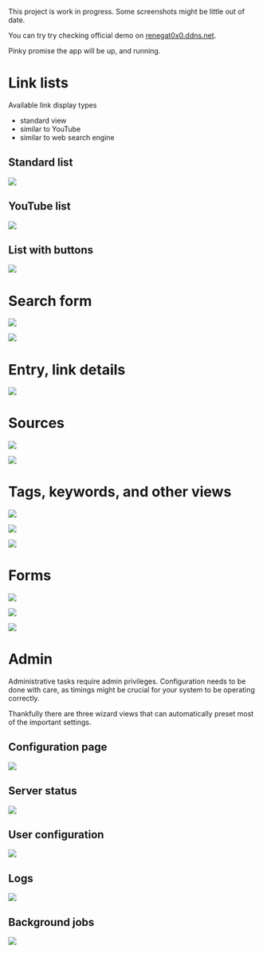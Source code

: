 
This project is work in progress.
Some screenshots might be little out of date.

You can try try checking official demo on [renegat0x0.ddns.net](https://renegat0x0.ddns.net/apps/places/entries-recent/).

Pinky promise the app will be up, and running.

# Link lists

Available link display types
 - standard view
 - similar to YouTube
 - similar to web search engine

## Standard list

![](https://raw.githubusercontent.com/rumca-js/Django-link-archive/main/screenshots/entries_list_standard.PNG)

## YouTube list

![](https://raw.githubusercontent.com/rumca-js/Django-link-archive/main/screenshots/entries_list_youtube.PNG)

## List with buttons

![](https://raw.githubusercontent.com/rumca-js/Django-link-archive/main/screenshots/entries_list_buttons.PNG)

# Search form

![](https://raw.githubusercontent.com/rumca-js/Django-link-archive/main/screenshots/search_form_omni.PNG)

![](https://raw.githubusercontent.com/rumca-js/Django-link-archive/main/screenshots/search_form_whats_new.PNG)

# Entry, link details

![](https://raw.githubusercontent.com/rumca-js/Django-link-archive/main/screenshots/entry_details.PNG)

# Sources

![](https://raw.githubusercontent.com/rumca-js/Django-link-archive/main/screenshots/source_list.PNG)

![](https://raw.githubusercontent.com/rumca-js/Django-link-archive/main/screenshots/source_details.PNG)

# Tags, keywords, and other views

![](https://raw.githubusercontent.com/rumca-js/Django-link-archive/main/screenshots/tags_view.PNG)

![](https://raw.githubusercontent.com/rumca-js/Django-link-archive/main/screenshots/keywords_view.PNG)

![](https://raw.githubusercontent.com/rumca-js/Django-link-archive/main/screenshots/page_properties.PNG)

# Forms

![](https://raw.githubusercontent.com/rumca-js/Django-link-archive/main/screenshots/entry_new_simple.PNG)

![](https://raw.githubusercontent.com/rumca-js/Django-link-archive/main/screenshots/entry_new.PNG)

![](https://raw.githubusercontent.com/rumca-js/Django-link-archive/main/screenshots/source_new.PNG)

# Admin

Administrative tasks require admin privileges. Configuration needs to be done with care, as timings might be crucial for your system to be operating correctly.

Thankfully there are three wizard views that can automatically preset most of the important settings.

## Configuration page

![](https://raw.githubusercontent.com/rumca-js/Django-link-archive/main/screenshots/configuration_form.PNG)

## Server status

![](https://raw.githubusercontent.com/rumca-js/Django-link-archive/main/screenshots/server_status.PNG)

## User configuration

![](https://raw.githubusercontent.com/rumca-js/Django-link-archive/main/screenshots/user_configuration_view.PNG)

## Logs

![](https://raw.githubusercontent.com/rumca-js/Django-link-archive/main/screenshots/logs_view.PNG)

## Background jobs

![](https://raw.githubusercontent.com/rumca-js/Django-link-archive/main/screenshots/backgroundjobs_view.PNG)
